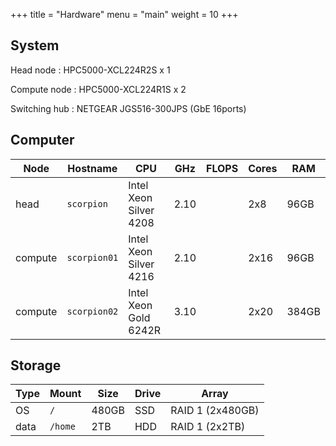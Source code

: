 +++
title = "Hardware"
menu = "main"
weight = 10
+++

## System

Head node
: HPC5000-XCL224R2S x 1

Compute node
: HPC5000-XCL224R1S x 2

Switching hub
: NETGEAR JGS516-300JPS (GbE 16ports)

## Computer

| Node    | Hostname     | CPU                    | GHz  | FLOPS  | Cores | RAM  |
| ------- | ------------ | ---------------------- | ---- | ------ | ----- | ---- |
| head    | `scorpion`   | Intel Xeon Silver 4208 | 2.10 |        | 2x8   | 96GB |
| compute | `scorpion01` | Intel Xeon Silver 4216 | 2.10 |        | 2x16  | 96GB |
| compute | `scorpion02` | Intel Xeon Gold 6242R  | 3.10 |        | 2x20  | 384GB |


## Storage

| Type | Mount   | Size  | Drive | Array            |
| ---- | ------- | ----- | ----- | ---------------- |
| OS   | `/`     | 480GB | SSD   | RAID 1 (2x480GB) |
| data | `/home` | 2TB   | HDD   | RAID 1 (2x2TB)   |

